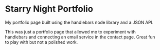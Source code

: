 # Starry Night Portfolio

My portfolio page built using the handlebars node library and a JSON API.

This was just a portfolio page that allowed me to experiment with handlebars and connecting an email service in the contact page. Great fun to play with but not a polished work.
